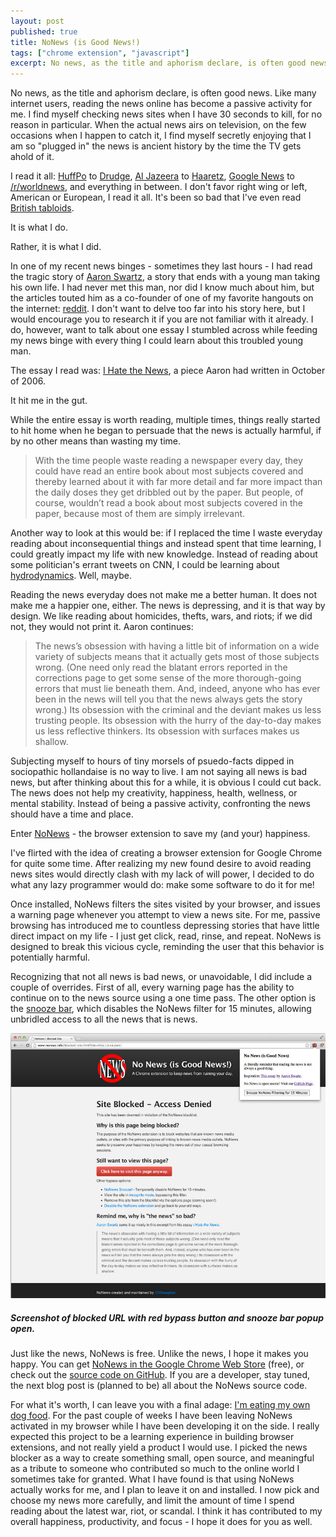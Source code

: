 ```yaml
---
layout: post
published: true
title: NoNews (is Good News!)
tags: ["chrome extension", "javascript"]
excerpt: No news, as the title and aphorism declare, is often good news.  Like many internet users, reading the news online has become a passive activity for me. I find myself checking news sites when I have 30 seconds to kill, for no reason in particular.  When the actual news airs on television, on the few occasions when I happen to catch it, I find myself secretly enjoying that I am so "plugged in" the news is ancient history by the time the TV gets ahold of it. An essay by Aaron Swartz made me rethink my constant news exposure, and drove me so far I created a browser extension to aid me in changing my ways.
---
```


No news, as the title and aphorism declare, is often good news.  Like many internet users, reading the news online has become a passive activity for me. I find myself checking news sites when I have 30 seconds to kill, for no reason in particular.  When the actual news airs on television, on the few occasions when I happen to catch it, I find myself secretly enjoying that I am so "plugged in" the news is ancient history by the time the TV gets ahold of it.

I read it all: [HuffPo](http://www.huffingtonpost.com/) to [Drudge](http://drudgereport.com), [Al Jazeera](http://www.aljazeera.com) to [Haaretz](http://www.haaretz.com), [Google News](https://news.google.com) to [/r/worldnews](http://www.reddit.com/r/worldnews/), and everything in between.  I don't favor right wing or left, American or European, I read it all. It's been so bad that I've even read [British tabloids](http://www.thesun.co.uk/).

It is what I do.

Rather, it is what I did.

In one of my recent news binges - sometimes they last hours - I had read the tragic story of [Aaron Swartz](http://en.wikipedia.org/wiki/Aaron_Swartz), a story that ends with a young man taking his own life.  I had never met this man, nor did I know much about him, but the articles touted him as a co-founder of one of my favorite hangouts on the internet: [reddit](http://www.reddit.com).  I don't want to delve too far into his story here, but I would encourage you to research it if you are not familiar with it already.  I do, however, want to talk about one essay I stumbled across while feeding my news binge with every thing I could learn about this troubled young man.

The essay I read was: [I Hate the News](http://www.aaronsw.com/weblog/hatethenews), a piece Aaron had written in October of 2006.

It hit me in the gut.

While the entire essay is worth reading, multiple times, things really started to hit home when he began to persuade that the news is actually harmful, if by no other means than wasting my time.

> With the time people waste reading a newspaper every day, they could have read an entire book about most subjects covered and thereby learned about it with far more detail and far more impact than the daily doses they get dribbled out by the paper. But people, of course, wouldn’t read a book about most subjects covered in the paper, because most of them are simply irrelevant.

Another way to look at this would be: if I replaced the time I waste everyday reading about inconsequential things and instead spent that time learning, I could greatly impact my life with new knowledge.  Instead of reading about some politician's errant tweets on CNN, I could be learning about [hydrodynamics](http://ocw.mit.edu/courses/mechanical-engineering/2-016-hydrodynamics-13-012-fall-2005/).  Well, maybe.

Reading the news everyday does not make me a better human. It does not make me a happier one, either.  The news is depressing, and it is that way by design.  We like reading about homicides, thefts, wars, and riots; if we did not, they would not print it.  Aaron continues:

> The news’s obsession with having a little bit of information on a wide variety of subjects means that it actually gets most of those subjects wrong. (One need only read the blatant errors reported in the corrections page to get some sense of the more thorough-going errors that must lie beneath them. And, indeed, anyone who has ever been in the news will tell you that the news always gets the story wrong.) Its obsession with the criminal and the deviant makes us less trusting people. Its obsession with the hurry of the day-to-day makes us less reflective thinkers. Its obsession with surfaces makes us shallow.

Subjecting myself to hours of tiny morsels of psuedo-facts dipped in sociopathic hollandaise is no way to live.  I am not saying all news is bad news, but after thinking about this for a while, it is obvious I could cut back. The news does not help my creativity, happiness, health, wellness, or mental stability.  Instead of being a passive activity, confronting the news should have a time and place.

Enter [NoNews](http://www.nonews.info) - the browser extension to save my (and your) happiness.

I've flirted with the idea of creating a browser extension for Google Chrome for quite some time.  After realizing my new found desire to avoid reading news sites would directly clash with my lack of will power, I decided to do what any lazy programmer would do: make some software to do it for me!

Once installed, NoNews filters the sites visited by your browser, and issues a warning page whenever you attempt to view a news site.  For me, passive browsing has introduced me to countless depressing stories that have little direct impact on my life - I just get click, read, rinse, and repeat.  NoNews is designed to break this vicious cycle, reminding the user that this behavior is potentially harmful.

Recognizing that not all news is bad news, or unavoidable, I did include a couple of overrides.  First of all, every warning page has the ability to continue on to the news source using a one time pass.  The other option is the [snooze bar](http://www.nonews.info/how-to-snooze.html), which disables the NoNews filter for 15 minutes, allowing unbridled access to all the news that is news.

![Nonews Blocked Site Screen](/img/nonews-blocked-site-screen-800.jpg)
<h5 class="centered-text">Screenshot of blocked URL with red bypass button and snooze bar popup open.</h5>

Just like the news, NoNews is free.  Unlike the news, I hope it makes you happy.  You can get [NoNews in the Google Chrome Web Store](https://chrome.google.com/webstore/detail/no-news-is-good-news/fnikidjfogfllkinoahanihoddalbhil) (free), or check out the [source code on GitHub](https://github.com/JDStraughan/nonews).  If you are a developer, stay tuned, the next blog post is (planned to be) all about the NoNews source code.

For what it's worth, I can leave you with a final adage: [I'm eating my own dog food](http://en.wikipedia.org/wiki/Eating_your_own_dog_food).  For the past couple of weeks I have been leaving NoNews activated in my browser while I have been developing it on the side. I really expected this project to be a learning experience in building browser extensions, and not really yield a product I would use.  I picked the news blocker as a way to create something small, open source, and meaningful as a tribute to someone who contributed so much to the online world I sometimes take for granted.  What I have found is that using NoNews actually works for me, and I plan to leave it on and installed.  I now pick and choose my news more carefully, and limit the amount of time I spend reading about the latest war, riot, or scandal.  I think it has contributed to my overall happiness, productivity, and focus - I hope it does for you as well.